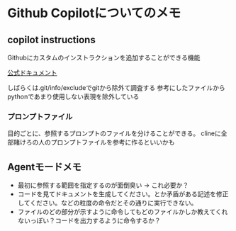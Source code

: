 # Github Copilotについてのメモ

## copilot instructions

Githubにカスタムのインストラクションを追加することができる機能

[公式ドキュメント](https://docs.github.com/ja/copilot/customizing-copilot/adding-repository-custom-instructions-for-github-copilot)

しばらくは.git/info/excludeでgitから除外て調査する
参考にしたファイルからpythonであまり使用しない表現を除外している

### プロンプトファイル

目的ごとに、参照するプロンプトのファイルを分けることができる。
clineに全部賭けろの人のプロンプトファイルを参考に作るといいかも

## Agentモードメモ

- 最初に参照する範囲を指定するのが面倒臭い -> これ必要か？
- コードを見てドキュメントを生成してください。とか矛盾がある記述を修正してください。などの粒度の命令だとその通りに実行できない。
- ファイルのどの部分が示すように命令してもどのファイルかしか教えてくれないっぽい？コードを出力するように命令するか？